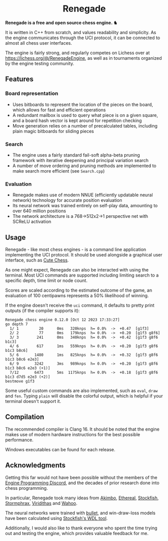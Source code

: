 <div align = "center"><h1>Renegade</h1></div>

**Renegade is a free and open source chess engine. ♞**  

It is written in C++ from scratch, and values readability and simplicity. As the engine communicates through the UCI protocol, it can be connected to almost all chess user interfaces.  

The engine is fairly strong, and regularly competes on Lichess over at https://lichess.org/@/RenegadeEngine, as well as in tournaments organized by the engine testing community.  

## Features
### Board representation
- Uses bitboards to represent the location of the pieces on the board, which allows for fast and efficient operations
- A redundant mailbox is used to query what piece is on a given square, and a board hash vector is kept around for repetition checking
- Move generation relies on a number of precalculated tables, including plain magic bitboards for sliding pieces

### Search
- The engine uses a fairly standard fail-soft alpha-beta pruning framework with iterative deepening and principal variation search
- A number of move ordering and pruning methods are implemented to make search more efficient (see `Search.cpp`)

### Evaluation
- Renegade makes use of modern NNUE (efficiently updatable neural network) technology for accurate position evaluation
- Its neural network was trained entirely on self-play data, amounting to over 640 million positions
- The network architecture is a 768->512x2->1 perspective net with SCReLU activation 

## Usage
Renegade - like most chess engines - is a command line application implementing the UCI protocol. It should be used alongside a graphical user interface, such as [Cute Chess](https://github.com/cutechess/cutechess).  

As one might expect, Renegade can also be interacted with using the terminal. Most UCI commands are supported including limiting search to a specific depth, time limit or node count.

Scores are scaled according to the estimated outcome of the game, an evaluation of 100 centipawns represents a 50% likelihood of winning.

If the engine doesn't receive the `uci` command, it defaults to pretty print outputs (if the compiler supports it):
```
Renegade chess engine 0.12.0 [Oct 12 2023 17:33:27]
go depth 7
  1/ 1         20      0ms   320knps  h= 0.0%  ->  +0.47  [g1f3]
  2/ 2         77      0ms   179knps  h= 0.0%  ->  +0.20  [g1f3 g8f6]
  3/ 3        241      0ms   340knps  h= 0.0%  ->  +0.42  [g1f3 g8f6 b1c3]
  4/ 6        617      1ms   559knps  h= 0.0%  ->  +0.20  [g1f3 g8f6 b1c3 b8c6]
  5/ 6       1480      1ms   825knps  h= 0.0%  ->  +0.32  [g1f3 g8f6 b1c3 b8c6 e2e3]
  6/ 9       3242      3ms   989knps  h= 0.0%  ->  +0.20  [g1f3 g8f6 b1c3 b8c6 e2e3 (+1)]
  7/12       6473      5ms  1175knps  h= 0.0%  ->  +0.18  [g1f3 g8f6 b1c3 d7d5 e2e3 (+2)]
bestmove g1f3
```

Some useful custom commands are also implemented, such as `eval`, `draw` and `fen`. Typing `plain` will disable the colorful output, which is helpful if your terminal doesn't support it.

## Compilation

The recommended compiler is Clang 16. It should be noted that the engine makes use of modern hardware instructions for the best possible performance.  

Windows executables can be found for each release.

## Acknowledgments
Getting this far would not have been possible without the members of the [Engine Programming Discord](https://github.com/EngineProgramming/engine-list), and the decades of prior research done into chess programming.  

In particular, Renegade took many ideas from [Akimbo](https://github.com/jw1912/akimbo), [Ethereal](https://github.com/AndyGrant/Ethereal), [Stockfish](https://github.com/official-stockfish/Stockfish), [Stormphrax](https://github.com/Ciekce/Stormphrax), [Viridithas](https://github.com/cosmobobak/viridithas) and [Wahoo](https://github.com/spamdrew128/Wahoo).  

The neural networks were trained with [bullet](https://github.com/jw1912/bullet), and win-draw-loss models have been calculated using [Stockfish's WDL tool](https://github.com/official-stockfish/WDL_model).  

Additionally, I would also like to thank everyone who spent the time trying out and testing the engine, which provides valuable feedback for me.  